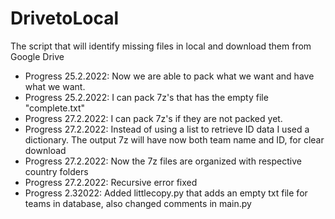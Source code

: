 # DrivetoLocal
The script that will identify missing files in local and download them from Google Drive
<ul>
  <li>Progress 25.2.2022: Now we are able to pack what we want and have what we want.</li>
  <li>Progress 25.2.2022: I can pack 7z's that has the empty file "complete.txt"</li>
  <li>Progress 27.2.2022: I can pack 7z's if they are not packed yet.</li>
  <li>Progress 27.2.2022: Instead of using a list to retrieve ID data I used a dictionary. The output 7z will have now both team name and ID, for clear download</li>
  <li>Progress 27.2.2022: Now the 7z files are organized with respective country folders</li>
  <li>Progress 27.2.2022: Recursive error fixed</li>
  <li>Progress 2.32022: Added littlecopy.py that adds an empty txt file for teams in database, also changed comments in main.py</li>
</ul>
